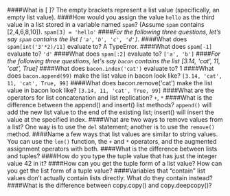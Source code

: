 ####What is [ ]?
The empty brackets represent a list value (specifically, an empty list value).
####How would you assign the value `hello` as the third value in a list stored in a variable named `spam`? (Assume `spam` contains [2,4,6,8,10]).
`spam[3] = 'hello'`
####*For the following three questions, let’s say `spam` contains the list `['a','b', 'c', 'd']`.*
####What does `spam[int('3'*2)/11]` evaluate to?
A TypeError.
####What does `spam[-1]` evaluate to?
`'d'`
####What does `spam[:2]` evaluate to?
`['a', 'b']`
####*For the following three questions, let's say `bacon` contains the list [3.14, 'cat', 11, 'cat', True]*
####What does `bacon.index('cat')` evaluate to?
1
####What does `bacon.append(99)` make the list value in bacon look like?
`[3.14, 'cat', 11, 'cat', True, 99]`
####What does bacon.remove('cat') make the list value in bacon look like?
`[3.14, 11, 'cat', True, 99]`
####What are the operators for list concatenation and list replication?
`+`, `*`
####What is the difference between the append() and insert() list methods?
`append()` will add the new list value to the end of the existing list; insert() will insert the value at the specified index.
####What are two ways to remove values from a list?
One way is to use the `del` statement; another is to use the `remove()` method.
####Name a few ways that list values are similar to string values.
You can use the `len()` function, the `+` and `*` operators, and the augmented assignment operators with both.
####What is the difference between lists and tuples?
####How do you type the tuple value that has just the integer value 42 in it?
####How can you get the tuple form of a list value? How can you get the list form of a tuple value?
####Variables that “contain” list values don’t actually contain lists directly. What do they contain instead?
####What is the difference between copy.copy() and copy.deepcopy()?


